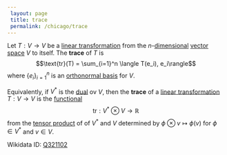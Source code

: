 ```yaml
---
 layout: page
 title: trace
 permalink: /chicago/trace
---
```

Let $T:V\to V$ be a [linear transformation](https://defsmath.github.io/DefsMath/linear_transformation) from the $n$-[dimensional](https://defsmath.github.io/DefsMath/dimension_of_vector_space) [vector space](https://defsmath.github.io/DefsMath/vector_space) $V$ to itself. The **trace** of $T$ is $$\text{tr}(T) = \sum_{i=1}^n \langle T(e_i), e_i\rangle$$ where $\{e_i\}_{i=1}^n$ is an [orthonormal basis](https://defsmath.github.io/DefsMath/orthonormal_basis) for $V$.

Equivalently, if $V^*$ is the [dual](https://defsmath.github.io/DefsMath/dual_space) ov $V$, then the **trace** of a [linear transformation](https://defsmath.github.io/DefsMath/linear_transformation) $T: V\to V$ is the [functional](https://defsmath.github.io/DefsMath/linear_transformation) $$\text{tr}:V^*\otimes V \to \mathbb R$$ from the [tensor product](https://defsmath.github.io/DefsMath/tensor_product_of_vector_spaces) of of $V^*$ and $V$ determined by $\phi \otimes v \mapsto \phi(v)$ for $\phi \in V^*$ and $v \in V$. 

Wikidata ID: [Q321102](https://www.wikidata.org/wiki/Q321102)